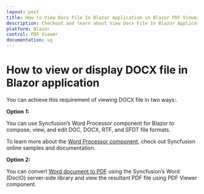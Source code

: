 ```yaml
---
layout: post
title: How to View Docx File In Blazor Application in Blazor PDF Viewer Component | Syncfusion
description: Checkout and learn about View Docx File In Blazor Application in Blazor PDF Viewer component of Syncfusion, and more details.
platform: Blazor
control: PDF Viewer
documentation: ug
---
```


# How to view or display DOCX file in Blazor application

You can achieve this requirement of viewing DOCX file in two ways:.

**Option** **1:**

You can use Syncfusion’s Word Processor component for Blazor to compose, view, and edit DOC, DOCX, RTF, and SFDT file formats.

To learn more about the [Word Processor component](https://www.syncfusion.com/blazor-components/blazor-word-processor# ""), check out Syncfusion online samples and documentation.

**Option** **2:**

You can convert [Word document to PDF](https://help.syncfusion.com/file-formats/docio/word-to-pdf?cs-save-lang=1&cs-lang=asp.net%20core# "") using the Syncfusion’s Word (DocIO) server-side library and view the resultant PDF file using PDF Viewer component.
